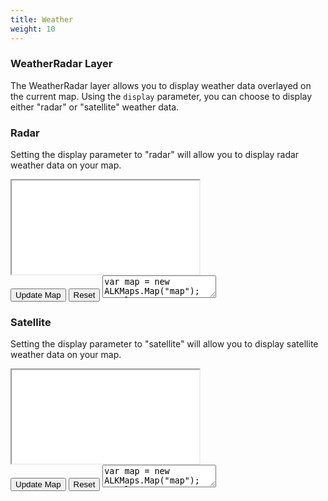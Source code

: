 ```yaml
---
title: Weather
weight: 10
---
```


### WeatherRadar Layer

The WeatherRadar layer allows you to display weather data overlayed on the current map. Using the `display` parameter, you can choose to display either "radar" or "satellite" weather data.

### Radar

Setting the display parameter to "radar" will allow you to display radar weather data on your map.

<div class="codeSampleBlock">
                <div>
                    <div class="scrollBlocker"></div>
                    <iframe class="mapFrame" src="Blank"></iframe>
                </div>
                <button class="codeUpdateButton btn">Update Map</button>
                <button class="codeResetButton btn btn-link">Reset</button>
                    <textarea class="codeTextArea">
var map = new ALKMaps.Map("map");
var layer = new ALKMaps.Layer.BaseMap( "ALK Maps", {style:ALKMaps.STYLE.LIGHTNESS}, {displayInLayerSwitcher: false});
map.addLayer(layer);

var radarLayer = new ALKMaps.Layer.WeatherRadar(
"Radar",
{
display: "radar"
},
{
opacity: 1
}
);

map.addLayer(radarLayer);

var center = new ALKMaps.LonLat(-96, 38).transform(new ALKMaps.Projection("EPSG:4326"), map.getProjectionObject());
map.setCenter(center, 4);
</textarea>

</div>

### Satellite

Setting the display parameter to "satellite" will allow you to display satellite weather data on your map.

  <div class="codeSampleBlock">
                <div>
                    <div class="scrollBlocker"></div>
                    <iframe class="mapFrame" src="Blank"></iframe>
                </div>
                <button class="codeUpdateButton btn">Update Map</button>
                <button class="codeResetButton btn btn-link">Reset</button>
                <textarea class="codeTextArea">
var map = new ALKMaps.Map("map");
var layer = new ALKMaps.Layer.BaseMap( "ALK Maps", {style:ALKMaps.STYLE.LIGHTNESS}, {displayInLayerSwitcher: false});
map.addLayer(layer);

var cloudLayer = new ALKMaps.Layer.WeatherRadar(
"Satellite",
{
display: "satellite"
},
{
opacity: 0.5
}
);

map.addLayer(cloudLayer);

var center = new ALKMaps.LonLat(-96, 38).transform(new ALKMaps.Projection("EPSG:4326"), map.getProjectionObject());
map.setCenter(center, 4);
</textarea>
</div>
